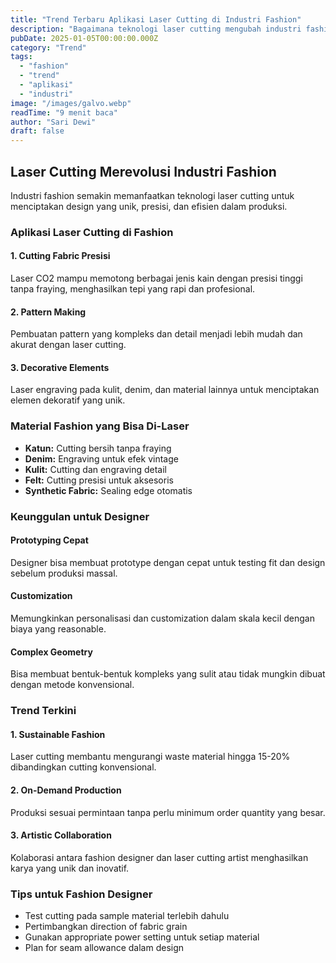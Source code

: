 ```yaml
---
title: "Trend Terbaru Aplikasi Laser Cutting di Industri Fashion"
description: "Bagaimana teknologi laser cutting mengubah industri fashion? Lihat trend dan aplikasi terbaru yang sedang populer."
pubDate: 2025-01-05T00:00:00.000Z
category: "Trend"
tags:
  - "fashion"
  - "trend"
  - "aplikasi"
  - "industri"
image: "/images/galvo.webp"
readTime: "9 menit baca"
author: "Sari Dewi"
draft: false
---
```


## Laser Cutting Merevolusi Industri Fashion

Industri fashion semakin memanfaatkan teknologi laser cutting untuk menciptakan design yang unik, presisi, dan efisien dalam produksi.

### Aplikasi Laser Cutting di Fashion

#### 1\. Cutting Fabric Presisi

Laser CO2 mampu memotong berbagai jenis kain dengan presisi tinggi tanpa fraying, menghasilkan tepi yang rapi dan profesional.

#### 2\. Pattern Making

Pembuatan pattern yang kompleks dan detail menjadi lebih mudah dan akurat dengan laser cutting.

#### 3\. Decorative Elements

Laser engraving pada kulit, denim, dan material lainnya untuk menciptakan elemen dekoratif yang unik.

### Material Fashion yang Bisa Di-Laser

-   **Katun:** Cutting bersih tanpa fraying
-   **Denim:** Engraving untuk efek vintage
-   **Kulit:** Cutting dan engraving detail
-   **Felt:** Cutting presisi untuk aksesoris
-   **Synthetic Fabric:** Sealing edge otomatis

### Keunggulan untuk Designer

#### Prototyping Cepat

Designer bisa membuat prototype dengan cepat untuk testing fit dan design sebelum produksi massal.

#### Customization

Memungkinkan personalisasi dan customization dalam skala kecil dengan biaya yang reasonable.

#### Complex Geometry

Bisa membuat bentuk-bentuk kompleks yang sulit atau tidak mungkin dibuat dengan metode konvensional.

### Trend Terkini

#### 1\. Sustainable Fashion

Laser cutting membantu mengurangi waste material hingga 15-20% dibandingkan cutting konvensional.

#### 2\. On-Demand Production

Produksi sesuai permintaan tanpa perlu minimum order quantity yang besar.

#### 3\. Artistic Collaboration

Kolaborasi antara fashion designer dan laser cutting artist menghasilkan karya yang unik dan inovatif.

### Tips untuk Fashion Designer

-   Test cutting pada sample material terlebih dahulu
-   Pertimbangkan direction of fabric grain
-   Gunakan appropriate power setting untuk setiap material
-   Plan for seam allowance dalam design
